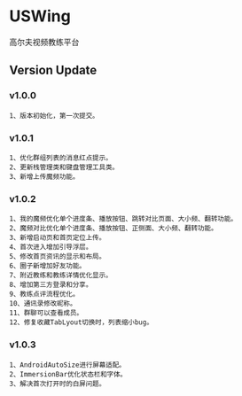 # USWing
高尔夫视频教练平台

## Version Update

### v1.0.0
    1、版本初始化，第一次提交。
    
### v1.0.1
    1、优化群组列表的消息红点提示。
    2、更新栈管理类和键盘管理工具类。
    3、新增上传魔频功能。
    
### v1.0.2
    1、我的魔频优化单个进度条、播放按钮、跳转对比页面、大小频、翻转功能。
    2、魔频对比优化单个进度条、播放按钮、正侧面、大小频、翻转功能。
    3、新增启动页和首页定位上传。
    4、首次进入增加引导浮层。
    5、修改首页资讯的显示和布局。
    6、圈子新增加好友功能。
    7、附近教练和教练详情优化显示。
    8、增加第三方登录和分享。
    9、教练点评流程优化。
    10、通讯录修改昵称。
    11、群聊可以查看成员。
    12、修复收藏TabLyout切换时，列表缩小bug。
    
### v1.0.3
    1、AndroidAutoSize进行屏幕适配。
    2、ImmersionBar优化状态栏和字体。
    3、解决首次打开时的白屏问题。
   